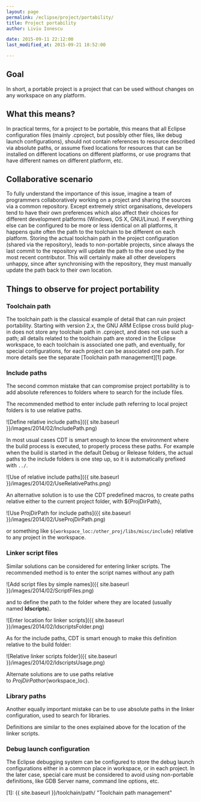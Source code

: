 ```yaml
---
layout: page
permalink: /eclipse/project/portability/
title: Project portability
author: Liviu Ionescu

date: 2015-09-11 22:12:00
last_modified_at: 2015-09-21 18:52:00

---
```


## Goal

In short, a portable project is a project that can be used without changes on any workspace on any platform.

## What this means?

In practical terms, for a project to be portable, this means that all Eclipse configuration files (mainly .cproject, but possibly other files, like debug launch configurations), should not contain references to resource described via absolute paths, or assume fixed locations for resources that can be installed on different locations on different platforms, or use programs that have different names on different platform, etc.

## Collaborative scenario

To fully understand the importance of this issue, imagine a team of programmers collaboratively working on a project and sharing the sources via a common repository. Except extremely strict organisations, developers tend to have their own preferences which also affect their choices for different development platforms (Windows, OS X, GNU/Linux). If everything else can be configured to be more or less identical on all platforms, it happens quite often the path to the toolchain to be different on each platform. Storing the actual toolchain path in the project configuration (shared via the repository), leads to non-portable projects, since always the last commit to the repository will update the path to the one used by the most recent contributor. This will certainly make all other developers unhappy, since after synchronising with the repository, they must manually update the path back to their own location.

## Things to observe for project portability

### Toolchain path

The toolchain path is the classical example of detail that can ruin project portability. Starting with version 2.x, the GNU ARM Eclipse cross build plug-in does not store any toolchain path in .cproject, and does not use such a path; all details related to the toolchain path are stored in the Eclipse workspace, to each toolchain is associated one path, and eventually, for special configurations, for each project can be associated one path. For more details see the separate [Toolchain path management][1] page.

### Include paths

The second common mistake that can compromise project portability is to add absolute references to folders where to search for the include files.

The recommended method to enter include path referring to local project folders is to use relative paths.

![Define relative include paths]({{ site.baseurl }}/images/2014/02/IncludePath.png)


In most usual cases CDT is smart enough to know the environment where the build process is executed, to properly process these paths. For example when the build is started in the default Debug or Release folders, the actual paths to the include folders is one step up, so it is automatically prefixed with `../`.

![Use of relative include paths]({{ site.baseurl }}/images/2014/02/UseRelativePaths.png)

An alternative solution is to use the CDT predefined macros, to create paths relative either to the current project folder, with ${ProjDirPath},

![Use ProjDirPath for include paths]({{ site.baseurl }}/images/2014/02/UseProjDirPath.png)

or something like `${workspace_loc:/other_proj/libs/misc/include}` relative to any project in the workspace.

### Linker script files

Similar solutions can be considered for entering linker scripts. The recommended method is to enter the script names without any path

![Add script files by simple names]({{ site.baseurl }}/images/2014/02/ScriptFiles.png)

and to define the path to the folder where they are located (usually named **ldscripts**).

![Enter location for linker scripts]({{ site.baseurl }}/images/2014/02/ldscriptsFolder.png)

As for the include paths, CDT is smart enough to make this definition relative to the build folder:

![Relative linker scripts folder]({{ site.baseurl }}/images/2014/02/ldscriptsUsage.png)

Alternate solutions are to use paths relative to ${ProjDirPath} or ${workspace_loc}.

### Library paths

Another equally important mistake can be to use absolute paths in the linker configuration, used to search for libraries.

Definitions are similar to the ones explained above for the location of the linker scripts.

### Debug launch configuration

The Eclipse debugging system can be configured to store the debug launch configurations either in a common place in workspace, or in each project. In the later case, special care must be considered to avoid using non-portable definitions, like GDB Server name, command line options, etc.

 [1]: {{ site.baseurl }}/toolchain/path/ "Toolchain path management"

